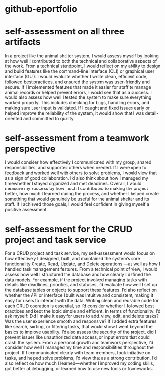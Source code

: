 # github-eportfolio
# self-assessment on all three artifacts
In a project like the animal shelter system, I would assess myself by looking at how well I contributed to both the technical and collaborative aspects of the work. From a technical standpoint, I would reflect on my ability to design and build features like the command-line interface (CLI) or graphical user interface (GUI). I would evaluate whether I wrote clean, efficient code, followed best practices, and ensured the system was user-friendly and secure. If I implemented features that made it easier for staff to manage animal records or helped prevent errors, I would see that as a success.
I would also assess how well I tested the system to make sure everything worked properly. This includes checking for bugs, handling errors, and making sure user input is validated. If I caught and fixed issues early or helped improve the reliability of the system, it would show that I was detail-oriented and committed to quality.
# self-assessment from a teamwork perspective
I would consider how effectively I communicated with my group, shared responsibilities, and supported others when needed. If I were open to feedback and worked well with others to solve problems, I would view that as a sign of good collaboration. I’d also think about how I managed my timewhether I stayed organized and met deadlines.
Overall, I would measure my success by how much I contributed to making the project better, how much I learned during the process, and whether I helped create something that would genuinely be useful for the animal shelter and its staff. If I achieved those goals, I would feel confident in giving myself a positive assessment.
# self-assessment for the CRUD project and task service
For a CRUD project and task service, my self-assessment would focus on how effectively I designed, built, and maintained the system’s core functionality Create, Read, Update, and Delete operations —as well as how I handled task management features.
From a technical point of view, I would assess how well I structured the database and how clearly I defined the data models. For example, if the project involved managing tasks with details like deadlines, priorities, and statuses, I’d evaluate how well I set up the database tables or objects to support these features. I’d also reflect on whether the API or interface I built was intuitive and consistent, making it easy for users to interact with the data. Writing clean and reusable code for each CRUD operation is essential, so I’d consider whether I followed best practices and kept the logic simple and efficient.
In terms of functionality, I’d ask myself: Did I make it easy for users to add, view, edit, and delete tasks? Was the user experience smooth and responsive? If I added extra features like search, sorting, or filtering tasks, that would show I went beyond the basics to improve usability. I’d also assess the security of the project, did I prevent issues like unauthorized data access, or input errors that could crash the system.
From a personal growth and teamwork perspective, I’d consider how well I managed my time and responsibilities throughout the project. If I communicated clearly with team members, took initiative on tasks, and helped solve problems, I’d view that as a strong contribution. I’d also reflect on how much I learned—whether I improved my coding skills, got better at debugging, or learned how to use new tools or frameworks.
